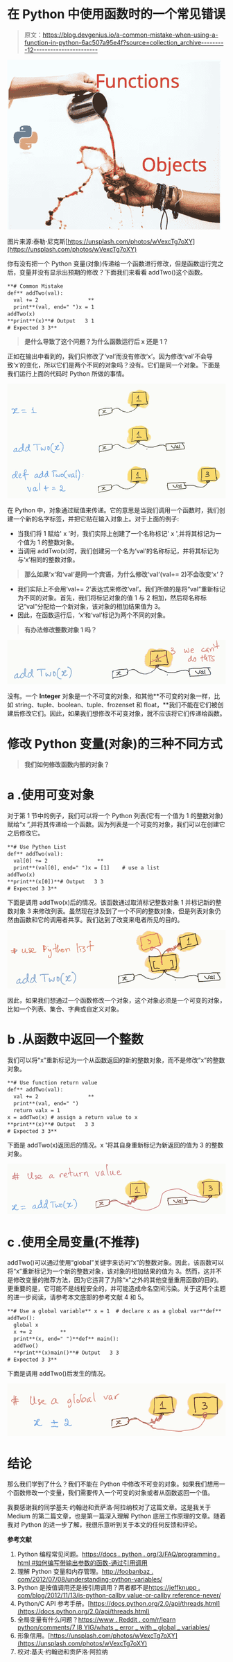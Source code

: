 # 在 Python 中使用函数时的一个常见错误

> 原文：<https://blog.devgenius.io/a-common-mistake-when-using-a-function-in-python-6ac507a95e4f?source=collection_archive---------12----------------------->

![](img/e6a7bbd46c56ed44838b13699ce97a56.png)

图片来源:泰勒·尼克斯[https://unsplash.com/photos/wVexcTg7oXY](https://unsplash.com/photos/wVexcTg7oXY)

你有没有把一个 Python 变量(对象)传递给一个函数进行修改，但是函数运行完之后，变量并没有显示出预期的修改？下面我们来看看 addTwo()这个函数。

```
**# Common Mistake
def** addTwo(val):
  val += 2                **
  print**(val, end=" ")x = 1                    
addTwo(x)
**print**(x)**# Output   3 1
# Expected 3 3**
```

> **是什么导致了这个问题？为什么函数运行后 x 还是 1？**

正如在输出中看到的，我们只修改了‘val’而没有修改‘x’。因为修改‘val’不会导致‘x’的变化，所以它们是两个不同的对象吗？没有。它们是同一个对象。下面是我们运行上面的代码时 Python 所做的事情。

![](img/9b62e6a89ea010b5061386e4894d906b.png)

在 Python 中，对象通过赋值来传递。它的意思是当我们调用一个函数时，我们创建一个新的名字标签，并把它贴在输入对象上。对于上面的例子:

*   当我们将 1 赋给' x '时，我们实际上创建了一个名称标记' x ',并将其标记为一个值为 1 的整数对象。
*   当调用 addTwo(x)时，我们创建另一个名为‘val’的名称标记，并将其标记为与‘x’相同的整数对象。

> **那么如果‘x’和‘val’是同一个宾语，为什么修改‘val’(val+= 2)不会改变‘x’？**

*   我们实际上不会用‘val+= 2’表达式来修改‘val’。我们所做的是将“val”重新标记为不同的对象。首先，我们将标记对象的值 1 与 2 相加，然后将名称标记“val”分配给一个新对象，该对象的相加结果值为 3。
*   因此，在函数运行后，‘x’和‘val’标记为两个不同的对象。

> **有办法修改整数对象 1 吗？**

![](img/20a76ef086b34e61a0c80964ec379fe7.png)

没有。一个 **Integer** 对象是一个不可变的对象，和其他**不可变的对象一样，比如 string、tuple、boolean、tuple、frozenset 和 float，**我们不能在它们被创建后修改它们。因此，如果我们想修改不可变对象，就不应该将它们传递给函数。

# 修改 Python 变量(对象)的三种不同方式

> **我们如何修改函数内部的对象？**

# **a .使用可变对象**

对于第 1 节中的例子，我们可以将一个 Python 列表(它有一个值为 1 的整数对象)赋给“x ”,并将其传递给一个函数。因为列表是一个可变的对象，我们可以在创建它之后修改它。

```
**# Use Python List
def** addTwo(val):
  val[0] += 2                **
  print**(val[0], end=" ")x = [1]    # use a list                 
addTwo(x)
**print**(x[0])**# Output   3 3
# Expected 3 3**
```

下面是调用 addTwo(x)后的情况。该函数通过取消标记整数对象 1 并标记新的整数对象 3 来修改列表。虽然现在涉及到了一个不同的整数对象，但是列表对象仍然由函数和它的调用者共享。我们达到了改变来电者所见的目的。

![](img/5b2fdee2ea90bdc9003771784784127d.png)

因此，如果我们想通过一个函数修改一个对象，这个对象必须是一个可变的对象，比如一个列表、集合、字典或自定义对象。

# **b .从函数中返回一个整数**

我们可以将“x”重新标记为一个从函数返回的新的整数对象，而不是修改“x”的整数对象。

```
**# Use function return value
def** addTwo(val):
  val += 2                **
  print**(val, end=" ")
  return valx = 1                   
x = addTwo(x) # assign a return value to x
**print**(x)**# Output   3 3
# Expected 3 3**
```

下面是 addTwo(x)返回后的情况。x '将其自身重新标记为新返回的值为 3 的整数对象。

![](img/1fd68dcf8a206821a40521fcad1ff7c2.png)

# **c .使用全局变量(不推荐)**

addTwo()可以通过使用“global”关键字来访问“x”的整数对象。因此，该函数可以将“x”重新标记为一个新的整数对象，该对象的相加结果的值为 3。然而，这并不是修改变量的推荐方法，因为它违背了为除“x”之外的其他变量重用函数的目的。更重要的是，它可能不是线程安全的，并可能造成命名空间污染。关于这两个主题的进一步阅读，请参考本文底部的参考文献 4 和 5。

```
**# Use a global variable** x = 1  # declare x as a global var**def** addTwo():
  global x 
  x += 2         **
  print**(x, end=" ")**def** main():
  addTwo()
  **print**(x)main()**# Output   3 3
# Expected 3 3**
```

下面是调用 addTwo()后发生的情况。

![](img/5150bd0a5fe07e98fe3a529e88362a39.png)

# 结论

那么我们学到了什么？我们不能在 Python 中修改不可变的对象。如果我们想用一个函数修改一个变量，我们需要传入一个可变的对象或者从函数返回一个值。

我要感谢我的同学基夫·约翰逊和贡萨洛·阿拉纳校对了这篇文章。这是我关于 Medium 的第二篇文章，也是第一篇深入理解 Python 底层工作原理的文章。随着我对 Python 的进一步了解，我很乐意听到关于本文的任何反馈和评论。

**参考文献**

1.  Python 编程常见问题。[https://docs . python . org/3/FAQ/programming . html #如何编写带输出参数的函数-通过引用调用](https://docs.python.org/3/faq/programming.html#how-do-i-write-a-function-with-output-parameters-call-by-reference)
2.  理解 Python 变量和内存管理。[http://foobanbaz . com/2012/07/08/understanding-python-variables/](http://foobarnbaz.com/2012/07/08/understanding-python-variables/)
3.  Python 是按值调用还是按引用调用？两者都不是[https://jeffknupp . com/blog/2012/11/13/is-python-callby value-or-callby reference-never/](https://jeffknupp.com/blog/2012/11/13/is-python-callbyvalue-or-callbyreference-neither/)
4.  Python/C API 参考手册。[https://docs.python.org/2.0/api/threads.html](https://docs.python.org/2.0/api/threads.html)
5.  全局变量有什么问题？[https://www . Reddit . com/r/learn python/comments/7 l8 YIG/whats _ error _ with _ global _ variables/](https://www.reddit.com/r/learnpython/comments/7l8yig/whats_wrong_with_global_variables/)
6.  形象信用。[https://unsplash.com/photos/wVexcTg7oXY](https://unsplash.com/photos/wVexcTg7oXY)
7.  校对:基夫·约翰逊和贡萨洛·阿拉纳
